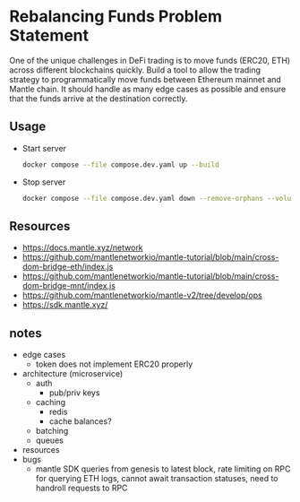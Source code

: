 # Rebalancing Funds Problem Statement

One of the unique challenges in DeFi trading is to move funds (ERC20, ETH)
across different blockchains quickly.
Build a tool to allow the trading strategy to programmatically move funds
between Ethereum mainnet and Mantle chain.
It should handle as many edge cases as possible and ensure that the funds arrive
at the destination correctly.

## Usage

- Start server

  ```bash
  docker compose --file compose.dev.yaml up --build
  ```

- Stop server

  ```bash
  docker compose --file compose.dev.yaml down --remove-orphans --volumes
  ```

## Resources

- <https://docs.mantle.xyz/network>
- <https://github.com/mantlenetworkio/mantle-tutorial/blob/main/cross-dom-bridge-eth/index.js>
- <https://github.com/mantlenetworkio/mantle-tutorial/blob/main/cross-dom-bridge-mnt/index.js>
- <https://github.com/mantlenetworkio/mantle-v2/tree/develop/ops>
- <https://sdk.mantle.xyz/>

## notes

- edge cases
  - token does not implement ERC20 properly
- architecture (microservice)
  - auth
    - pub/priv keys
  - caching
    - redis
    - cache balances?
  - batching
  - queues
- resources
- bugs
  - mantle SDK queries from genesis to latest block, rate limiting on RPC for
    querying ETH logs, cannot await transaction statuses, need to handroll
    requests to RPC
